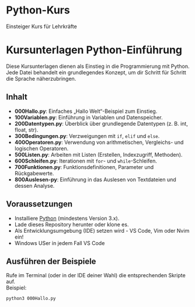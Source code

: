 # Python-Kurs
Einsteiger Kurs für Lehrkräfte

# Kursunterlagen Python-Einführung

Diese Kursunterlagen dienen als Einstieg in die Programmierung mit Python.  
Jede Datei behandelt ein grundlegendes Konzept, um dir Schritt für Schritt die Sprache näherzubringen.

## Inhalt

- **000Hallo.py**: Einfaches „Hallo Welt“-Beispiel zum Einstieg.
- **100Variablen.py**: Einführung in Variablen und Datenspeicher.
- **200Datentypen.py**: Überblick über grundlegende Datentypen (z. B. int, float, str).
- **300Bedingungen.py**: Verzweigungen mit `if`, `elif` und `else`.
- **400Operatoren.py**: Verwendung von arithmetischen, Vergleichs- und logischen Operatoren.
- **500Listen.py**: Arbeiten mit Listen (Erstellen, Indexzugriff, Methoden).
- **600Schleifen.py**: Iterationen mit `for`- und `while`-Schleifen.
- **700Funktionen.py**: Funktionsdefinitionen, Parameter und Rückgabewerte.
- **800Auslesen-py**: Einführung in das Auslesen von Textdateien und dessen Analyse.

## Voraussetzungen

- Installiere [Python](https://www.python.org/downloads/) (mindestens Version 3.x).
- Lade dieses Repository herunter oder klone es.
- Als Entwicklungsumgebung (IDE) setzen wird - VS Code, Vim oder Nvim ein!
- Windows USer in jedem Fall VS Code

## Ausführen der Beispiele

Rufe im Terminal (oder in der IDE deiner Wahl) die entsprechenden Skripte auf.  
Beispiel:

```bash
python3 000Hallo.py
